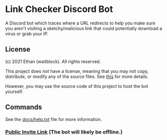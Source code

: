 # Link Checker Discord Bot

A Discord bot which traces where a URL redirects to help you make sure you aren't visiting a sketchy/malicious link that could potentially download a virus or grab your IP.

## License

(c) 2021 Ethan (waitblock). All rights reserved.

This project does not have a license, meaning that you may not copy, distribute, or modify any of the source files. See [this](https://choosealicense.com/no-permission/) for more details.

However, you may use the source code of this project to host the bot yourself.

## Commands

See the [docs/help.txt](https://github.com/waitblock/LinkCheckerBot/blob/main/docs/help.txt) file for more information.

### [Public Invite Link](https://discord.com/oauth2/authorize?client_id=874390266193260594&permissions=34360085568&scope=bot) (The bot will likely be offline.)
